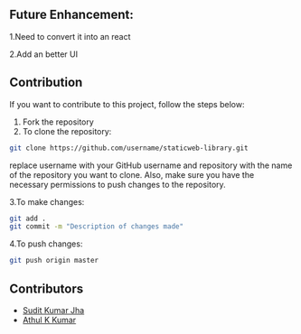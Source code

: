 ## Future Enhancement:
1.Need to convert it into an react

2.Add an better UI 


## Contribution

If you want to contribute to this project, follow the steps below:

1. Fork the repository
2. To clone the repository:
```bash
git clone https://github.com/username/staticweb-library.git
```
replace username with your GitHub username and repository with the name of the repository you want to clone. Also, make sure you have the necessary permissions to push changes to the repository.

3.To make changes:
```bash
git add .
git commit -m "Description of changes made"
```

4.To push changes:
```bash
git push origin master
```

## Contributors

- [Sudit Kumar Jha](https://github.com/SuditJha)
- [Athul K Kumar](https://github.com/AthulKkumar)

